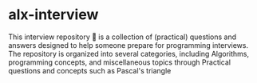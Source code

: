 # alx-interview

This interview repository 📒 is a collection of (practical) questions and answers designed to help someone prepare for programming interviews. The repository is organized into several categories, including Algorithms, programming concepts, and miscellaneous topics through Practical questions and concepts such as Pascal's triangle


